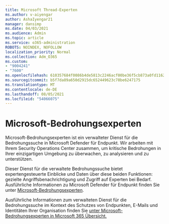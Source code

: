 ```yaml
---
title: Microsoft Thread-Experten
ms.author: v-aiyengar
author: AshaIyengar21
manager: dansimp
ms.date: 04/03/2021
ms.audience: Admin
ms.topic: article
ms.service: o365-administration
ROBOTS: NOINDEX, NOFOLLOW
localization_priority: Normal
ms.collection: Adm_O365
ms.custom:
- "9004241"
- "7600"
ms.openlocfilehash: 610357684f0086b4de5813c2246acf00be36f5cb873a0fd1162b00fd0e57eb42
ms.sourcegitcommit: b5f7da89a650d2915dc652449623c78be6247175
ms.translationtype: MT
ms.contentlocale: de-DE
ms.lasthandoff: 08/05/2021
ms.locfileid: "54066075"
---
```

# <a name="microsoft-threat-experts"></a>Microsoft-Bedrohungsexperten

Microsoft-Bedrohungsexperten ist ein verwalteter Dienst für die Bedrohungssuche in Microsoft Defender für Endpunkt.  Wir arbeiten mit Ihrem Security Operations Center zusammen, um kritische Bedrohungen in Ihrer einzigartigen Umgebung zu überwachen, zu analysieren und zu unterstützen.

Dieser Dienst für die verwaltete Bedrohungssuche bietet expertengesteuerte Einblicke und Daten über diese beiden Funktionen: gezielte Angriffsbenachrichtigung und Zugriff auf Experten bei Bedarf. Ausführliche Informationen zu Microsoft Defender für Endpunkt finden Sie unter [Microsoft-Bedrohungsexperten]( https://docs.microsoft.com/microsoft-365/security/defender-endpoint/microsoft-threat-experts).

Ausführliche Informationen zum verwalteten Dienst für die Bedrohungssuche im Kontext des Schutzes von Endpunkten, E-Mails und Identitäten Ihrer Organisation finden Sie [unter Microsoft-Bedrohungsexperten in Microsoft 365 Übersicht.](https://docs.microsoft.com/microsoft-365/security/mtp/microsoft-threat-experts?view=o365-worldwide)